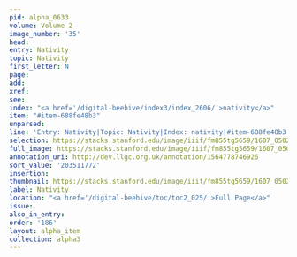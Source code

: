 ```yaml
---
pid: alpha_0633
volume: Volume 2
image_number: '35'
head:
entry: Nativity
topic: Nativity
first_letter: N
page:
add:
xref:
see:
index: "<a href='/digital-beehive/index3/index_2606/'>nativity</a>"
item: "#item-688fe48b3"
unparsed:
line: 'Entry: Nativity|Topic: Nativity|Index: nativity|#item-688fe48b3'
selection: https://stacks.stanford.edu/image/iiif/fm855tg5659/1607_0502/294,1772,3077,314/full/0/default.jpg
full_image: https://stacks.stanford.edu/image/iiif/fm855tg5659/1607_0502/full/full/0/default.jpg
annotation_uri: http://dev.llgc.org.uk/annotation/1564778746926
sort_value: '203511772'
insertion:
thumbnail: https://stacks.stanford.edu/image/iiif/fm855tg5659/1607_0502/294,1772,600,180/250,/0/default.jpg
label: Nativity
location: "<a href='/digital-beehive/toc/toc2_025/'>Full Page</a>"
issue:
also_in_entry:
order: '186'
layout: alpha_item
collection: alpha3
---
```

